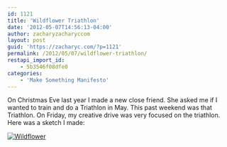 ```yaml
---
id: 1121
title: 'Wildflower Triathlon'
date: '2012-05-07T14:56:13-04:00'
author: zacharyzacharyccom
layout: post
guid: 'https://zacharyc.com/?p=1121'
permalink: /2012/05/07/wildflower-triathlon/
restapi_import_id:
    - 5b3546f08dfe0
categories:
    - 'Make Something Manifesto'
---
```


On Christmas Eve last year I made a new close friend. She asked me if I wanted to train and do a Triathlon in May. This past weekend was that Triathlon. On Friday, my creative drive was very focused on the triathlon. Here was a sketch I made:

[![](https://i0.wp.com/zacharyc.com/wp-content/uploads/2012/05/wildflower.jpg?resize=1024%2C768&ssl=1 "Wildflower")](https://i0.wp.com/zacharyc.com/wp-content/uploads/2012/05/wildflower.jpg?ssl=1)